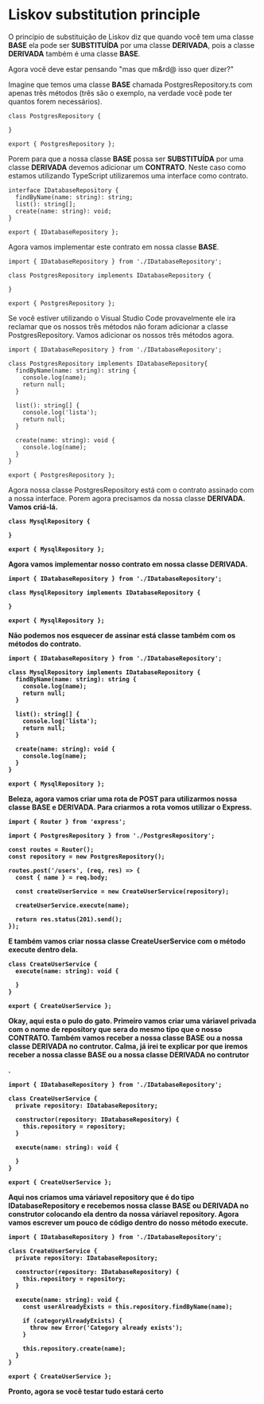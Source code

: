 <h1>Liskov substitution principle</h1>
<p>O princípio de substituição de Liskov diz que quando você tem uma classe <b>BASE</b> ela pode ser <b>SUBSTITUÍDA</b> por uma classe <b>DERIVADA</b>, pois a classe <b>DERIVADA</b> também é uma classe <b>BASE</b>.</p>

<p>Agora você deve estar pensando "mas que m&rd@ isso quer dizer?"</p>

<p>Imagine que temos uma classe <b>BASE</b> chamada PostgresRepository.ts com apenas três métodos (três são o exemplo, na verdade você pode ter quantos forem necessários).</p>

```
class PostgresRepository {

}

export { PostgresRepository };
```

<p>Porem para que a nossa classe <b>BASE</b> possa ser <b>SUBSTITUÍDA</b> por uma classe <b>DERIVADA</b> devemos adicionar um <b>CONTRATO</b>. Neste caso como estamos utilizando TypeScript utilizaremos uma interface como contrato.</p>

```
interface IDatabaseRepository {
  findByName(name: string): string;
  list(): string[];
  create(name: string): void;
}

export { IDatabaseRepository };
```

<p>Agora vamos implementar este contrato em nossa classe <b>BASE</b>.</p>

```
import { IDatabaseRepository } from './IDatabaseRepository';

class PostgresRepository implements IDatabaseRepository {

}

export { PostgresRepository };
```

<p>Se você estiver utilizando o Visual Studio Code provavelmente ele ira reclamar que os nossos três métodos não foram adicionar a classe PostgresRepository. Vamos adicionar os nossos três métodos agora.</p>

```
import { IDatabaseRepository } from './IDatabaseRepository';

class PostgresRepository implements IDatabaseRepository{
  findByName(name: string): string {
    console.log(name);
    return null;
  }

  list(): string[] {
    console.log('lista');
    return null;
  }

  create(name: string): void {
    console.log(name);
  }
}

export { PostgresRepository };
```

<p>Agora nossa classe PostgresRepository está com o contrato assinado com a nossa interface. Porem agora precisamos da nossa classe <b>DERIVADA<b/>. Vamos criá-lá.</p>
  
```
class MysqlRepository {

}

export { MysqlRepository };
```
  
<p>Agora vamos implementar nosso contrato em nossa classe <b>DERIVADA</b>.</p>

```
import { IDatabaseRepository } from './IDatabaseRepository';

class MysqlRepository implements IDatabaseRepository {

}

export { MysqlRepository };
```

<p>Não podemos nos esquecer de assinar está classe também com os métodos do contrato.</p>

```
import { IDatabaseRepository } from './IDatabaseRepository';

class MysqlRepository implements IDatabaseRepository {
  findByName(name: string): string {
    console.log(name);
    return null;
  }

  list(): string[] {
    console.log('lista');
    return null;
  }

  create(name: string): void {
    console.log(name);
  }
}

export { MysqlRepository };
```

<p>Beleza, agora vamos criar uma rota de POST para utilizarmos nossa classe <b>BASE</b> e <b>DERIVADA</b>. Para criarmos a rota vomos utilizar o Express.</p>

```
import { Router } from 'express';

import { PostgresRepository } from './PostgresRepository';

const routes = Router();
const repository = new PostgresRepository();

routes.post('/users', (req, res) => {
  const { name } = req.body;

  const createUserService = new CreateUserService(repository);

  createUserService.execute(name);

  return res.status(201).send();
});
```

<p>E também vamos criar nossa classe CreateUserService com o método execute dentro dela.</p>

```
class CreateUserService {
  execute(name: string): void {
    
  }
}

export { CreateUserService };
```

<p>Okay, aqui esta o pulo do gato. Primeiro vamos criar uma váriavel privada com o nome de repository que sera do mesmo tipo que o nosso <b>CONTRATO</b>. Também vamos receber a nossa classe <b>BASE</b> ou a nossa classe <b>DERIVADA</b> no contrutor. Calma, já irei te explicar por que iremos receber a nossa classe <b>BASE</b> ou a nossa classe <b>DERIVADA</b> no contrutor</p>.

```
import { IDatabaseRepository } from './IDatabaseRepository';

class CreateUserService {
  private repository: IDatabaseRepository;
  
  constructor(repository: IDatabaseRepository) {
    this.repository = repository;
  }

  execute(name: string): void {
    
  }
}

export { CreateUserService };
```

<p>Aqui nos criamos uma váriavel repository que é do tipo IDatabaseRepository e recebemos nossa classe <b>BASE</b> ou <b>DERIVADA</b> no construtor colocando ela dentro da nossa váriavel repository. Agora vamos escrever um pouco de código dentro do nosso método execute.</p>

```
import { IDatabaseRepository } from './IDatabaseRepository';

class CreateUserService {
  private repository: IDatabaseRepository;
  
  constructor(repository: IDatabaseRepository) {
    this.repository = repository;
  }

  execute(name: string): void {
    const userAlreadyExists = this.repository.findByName(name);
    
    if (categoryAlreadyExists) {
      throw new Error('Category already exists');
    }
    
    this.repository.create(name);
  }
}

export { CreateUserService };
```

<p>Pronto, agora se você testar tudo estará certo</p>
















